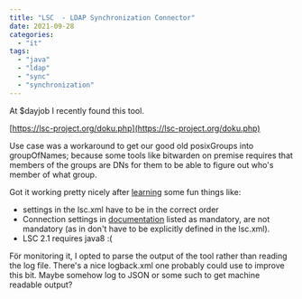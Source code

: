 ```yaml
---
title: "LSC  - LDAP Synchronization Connector"
date: 2021-09-28
categories: 
  - "it"
tags: 
  - "java"
  - "ldap"
  - "sync"
  - "synchronization"
---
```


At $dayjob I recently found this tool.

[https://lsc-project.org/doku.php](https://lsc-project.org/doku.php)

Use case was a workaround to get our good old posixGroups into groupOfNames; because some tools like bitwarden on premise requires that members of the groups are DNs for them to be able to figure out who's member of what group.

Got it working pretty nicely after [learning](https://lsc-project.org/documentation/tutorial/synchronizeposixgroupstogroupofnames) some fun things like:

- settings in the lsc.xml have to be in the correct order
- Connection settings in [documentation](https://lsc-project.org/documentation/2.0/configuration/connections/ldap) listed as mandatory, are not mandatory (as in don't have to be explicitly defined in the lsc.xml).
- LSC 2.1 requires java8 :(

För monitoring it, I opted to parse the output of the tool rather than reading the log file. There's a nice logback.xml one probably could use to improve this bit. Maybe somehow log to JSON or some such to get machine readable output?
